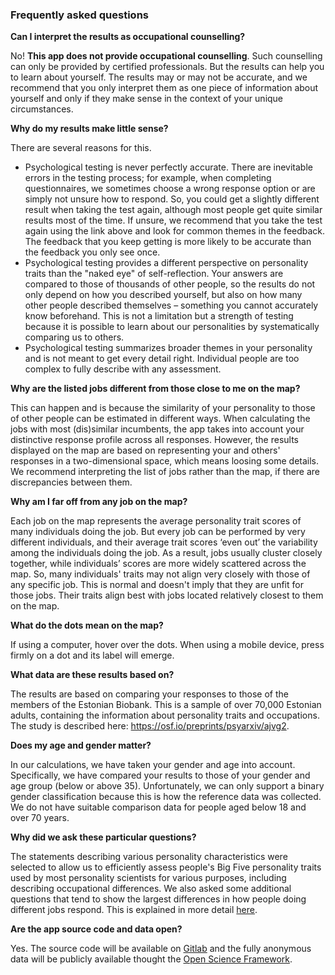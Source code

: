 ### Frequently asked questions

**Can I interpret the results as occupational counselling?**

No! **This app does not provide occupational counselling**. Such counselling can only be provided by certified professionals. But the results can help you to learn about yourself. The results may or may not be accurate, and we recommend that you only interpret them as one piece of information about yourself and only if they make sense in the context of your unique circumstances.

**Why do my results make little sense?**

There are several reasons for this.

- Psychological testing is never perfectly accurate. There are inevitable errors in the testing process; for example, when completing questionnaires, we sometimes choose a wrong response option or are simply not unsure how to respond. So, you could get a slightly different result when taking the test again, although most people get quite similar results most of the time. If unsure, we recommend that you take the test again using the link above and look for common themes in the feedback. The feedback that you keep getting is more likely to be accurate than the feedback you only see once.  
- Psychological testing provides a different perspective on personality traits than the "naked eye" of self-reflection. Your answers are compared to those of thousands of other people, so the results do not only depend on how you described yourself, but also on how many other people described themselves – something you cannot accurately know beforehand. This is not a limitation but a strength of testing because it is possible to learn about our personalities by systematically comparing us to others.
- Psychological testing summarizes broader themes in your personality and is not meant to get every detail right. Individual people are too complex to fully describe with any assessment.

**Why are the listed jobs different from those close to me on the map?**

This can happen and is because the similarity of your personality to those of other people can be estimated in different ways. When calculating the jobs with most (dis)similar incumbents, the app takes into account your distinctive response profile across all responses. However, the results displayed on the map are based on representing your and others' responses in a two-dimensional space, which means loosing some details. We recommend interpreting the list of jobs rather than the map, if there are discrepancies between them.

**Why am I far off from any job on the map?**

Each job on the map represents the average personality trait scores of many individuals doing the job. But every job can be performed by very different individuals, and their average trait scores ‘even out’ the variability among the individuals doing the job. As a result, jobs usually cluster closely together, while individuals’ scores are more widely scattered across the map. So, many individuals' traits may not align very closely with those of any specific job. This is normal and doesn't imply that they are unfit for those jobs. Their traits align best with jobs located relatively closest to them on the map.

**What do the dots mean on the map?**

If using a computer, hover over the dots. When using a mobile device, press firmly on a dot and its label will emerge. 

**What data are these results based on?**

The results are based on comparing your responses to those of the members of the Estonian Biobank. This is a sample of over 70,000 Estonian adults, containing the information about personality traits and occupations. The study is described here: https://osf.io/preprints/psyarxiv/ajvg2.

**Does my age and gender matter?**

In our calculations, we have taken your gender and age into account. Specifically, we have compared your results to those of your gender and age group (below or above 35). Unfortunately, we can only support a binary gender classification because this is how the reference data was collected. We do not have suitable comparison data for people aged below 18 and over 70 years.

**Why did we ask these particular questions?**

The statements describing various personality characteristics were selected to allow us to efficiently assess people's Big Five personality traits used by most personality scientists for various purposes, including describing occupational differences. We also asked some additional questions that tend to show the largest differences in how people doing different jobs respond. This is explained in more detail [here](https://osf.io/preprints/psyarxiv/ajvg2).

**Are the app source code and data open?**

Yes. The source code will be available on [Gitlab](https://github.com/mottusemma/JobProfiler) and the fully anonymous data will be publicly available thought the [Open Science Framework](https://osf.io/mvzd4/).
